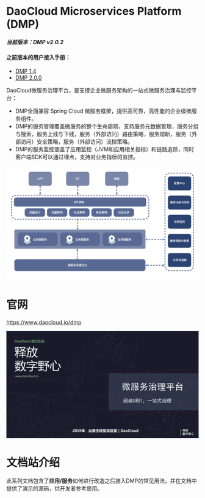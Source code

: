# DaoCloud Microservices Platform (DMP)

***当前版本：DMP v2.0.2***
#### 之前版本的用户接入手册：
- [DMP 1.4](https://github.com/DaoCloud-Labs/DMP-Public-Docs/releases/tag/v1.4)
- [DMP 2.0.0](https://github.com/DaoCloud-Labs/DMP-Public-Docs/releases/tag/v2.0.0)

DaoCloud微服务治理平台，是支撑企业微服务架构的一站式微服务治理与监控平台：

* DMP全面兼容 Spring Cloud 微服务框架，提供高可靠，高性能的企业级微服务组件。
* DMP的服务管理覆盖微服务的整个生命周期，支持服务元数据管理，服务分组与搜索，服务上线与下线，服务（外部访问）路由策略，服务熔断，服务（外部访问）安全策略，服务（外部访问）流控策略。
* DMP的服务监控涵盖了应用监控（JVM和应用相关指标）和链路追踪，同时客户端SDK可以通过埋点，支持对业务指标的监控。

![DMP Architecture](dmp-architecture.png)

# 官网

https://www.daocloud.io/dmp

![DMP](cover_small.jpg)

# 文档站介绍

此系列文档包含了**应用/服务**如何进行改造之后接入DMP的常见用法。并在文档中提供了演示的源码，供开发者参考使用。



